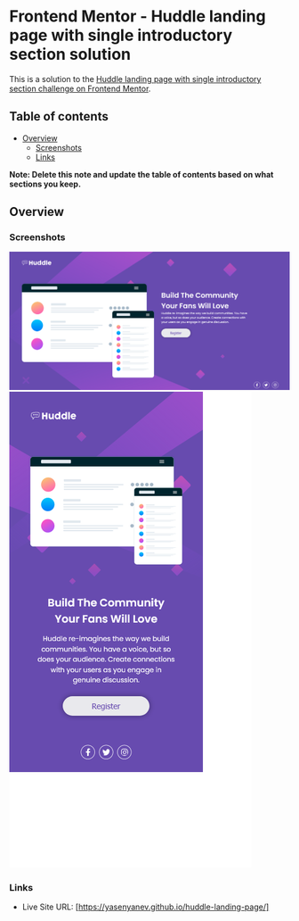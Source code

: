 # Frontend Mentor - Huddle landing page with single introductory section solution

This is a solution to the [Huddle landing page with single introductory section challenge on Frontend Mentor](https://www.frontendmentor.io/challenges/huddle-landing-page-with-a-single-introductory-section-B_2Wvxgi0).

## Table of contents

- [Overview](#overview)
  - [Screenshots](#screenshots)
  - [Links](#links)

**Note: Delete this note and update the table of contents based on what sections you keep.**

## Overview

### Screenshots
![Desktop Screenshot](images/Screenshot-desktop.png)
![Mobile Screenshot](images/Screenshot-mobile.png)

### Links

- Live Site URL: [https://yasenyanev.github.io/huddle-landing-page/]